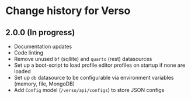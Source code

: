 # Change history for Verso

## 2.0.0 (In progress)

* Documentation updates
* Code linting 
* Remove unused `bf` (sqllite) and `quarto` (rest) datasources 
* Set up a boot-script to load profile editor profiles on startup if none are loaded 
* Set up `db` datasource to be configurable via environment variables (memory, file, MongoDB) 
* Add `Config` model (`/verso/api/configs`) to store JSON configs 
